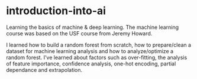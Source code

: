 # introduction-into-ai
Learning the basics of machine & deep learning. The machine learning course was based on the USF course from Jeremy Howard.

I learned how to build a random forest from scratch, how to prepare/clean a dataset for machine learning analysis and how to analyze/optimize a random forest. I've learned about factors such as over-fitting, the analysis of feature importance, confidence analysis, one-hot encoding, partial dependance and extrapolation. 

